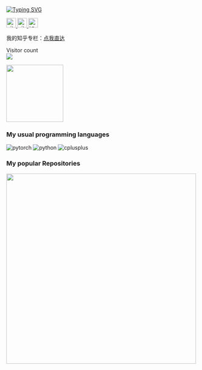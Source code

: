 <a href="https://git.io/typing-svg">
  <img src="https://readme-typing-svg.demolab.com?font=Fira+Code&duration=2000&pause=100&multiline=true&width=500&height=100&lines=AI+Engineer;Major+in+Computer+Vision" alt="Typing SVG" />
</a>
  
<p>
<a href="https://github.com/zgcr"> 
    <img src="https://komarev.com/ghpvc/?username=zgcr&color=blue" height="25px" alt="github follow" /> 
</a>
<a href="https://github.com/zgcr?tab=followers"> 
    <img src="https://img.shields.io/github/followers/zgcr?label=Followers&style=plastic" height="25px" alt="github follow" /> </a>
<a href="https://www.zhihu.com/column/c_1249719688055193600">
    <img src="https://img.shields.io/badge/知乎-0079FF.svg?style=plastic&logo=zhihu&logoColor=white" height="25px" alt="知乎" /></a>
</p> 

  
我的知乎专栏：[点我直达](https://www.zhihu.com/column/c_1249719688055193600)

<p align="left"> 
  Visitor count<br>
  <img src="https://profile-counter.glitch.me/zgcr/count.svg" />
</p>

<p align="left">
  <img src="https://github-readme-stats.vercel.app/api?username=zgcr&count_private=true&show_icons=true&theme=tokyonight&layout=compact" height="150"/>
</p>

### My usual programming languages

<p align="left">
  <img alt="pytorch" src="https://img.shields.io/badge/PyTorch-EE4C2C?style=flat-square&logo=PyTorch&logoColor=white" />
  <img alt="python" src="https://img.shields.io/badge/Python-3776AB?style=flat-square&logo=python&logoColor=white" >
  <img alt="cplusplus" src="https://img.shields.io/badge/C%2B%2B-00599C?style=flat-square&logo=c%2B%2B&logoColor=white" >
</p>

### My popular Repositories

<a href="https://github.com/zgcr/simpleAICV-pytorch-ImageNet-COCO-training">
  <img align="left" src="https://github-readme-stats.vercel.app/api/pin/?username=zgcr&repo=simpleAICV-pytorch-ImageNet-COCO-training&theme=tokyonight&bg_color=30,e96443,904e95&title_color=fff&text_color=fff"  width="500" />
</a>

